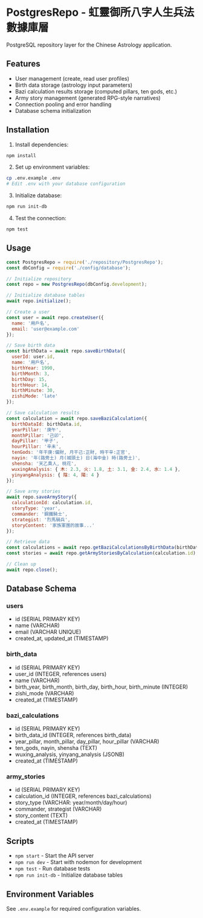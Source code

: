 # PostgresRepo - 虹靈御所八字人生兵法數據庫層

PostgreSQL repository layer for the Chinese Astrology application.

## Features

- User management (create, read user profiles)
- Birth data storage (astrology input parameters)
- Bazi calculation results storage (computed pillars, ten gods, etc.)
- Army story management (generated RPG-style narratives)
- Connection pooling and error handling
- Database schema initialization

## Installation

1. Install dependencies:
```bash
npm install
```

2. Set up environment variables:
```bash
cp .env.example .env
# Edit .env with your database configuration
```

3. Initialize database:
```bash
npm run init-db
```

4. Test the connection:
```bash
npm test
```

## Usage

```javascript
const PostgresRepo = require('./repository/PostgresRepo');
const dbConfig = require('./config/database');

// Initialize repository
const repo = new PostgresRepo(dbConfig.development);

// Initialize database tables
await repo.initialize();

// Create a user
const user = await repo.createUser({
  name: '用戶名',
  email: 'user@example.com'
});

// Save birth data
const birthData = await repo.saveBirthData({
  userId: user.id,
  name: '用戶名',
  birthYear: 1990,
  birthMonth: 3,
  birthDay: 15,
  birthHour: 14,
  birthMinute: 30,
  zishiMode: 'late'
});

// Save calculation results
const calculation = await repo.saveBaziCalculation({
  birthDataId: birthData.id,
  yearPillar: '庚午',
  monthPillar: '己卯',
  dayPillar: '甲子',
  hourPillar: '辛未',
  tenGods: '年干庚:偏財, 月干己:正財, 時干辛:正官',
  nayin: '年(路旁土) 月(城頭土) 日(海中金) 時(路旁土)',
  shensha: '天乙貴人, 桃花',
  wuxingAnalysis: { 木: 2.3, 火: 1.8, 土: 3.1, 金: 2.4, 水: 1.4 },
  yinyangAnalysis: { 陰: 4, 陽: 4 }
});

// Save army stories
await repo.saveArmyStory({
  calculationId: calculation.id,
  storyType: 'year',
  commander: '鋼鐵騎士',
  strategist: '烈馬騎兵',
  storyContent: '家族軍團的故事...'
});

// Retrieve data
const calculations = await repo.getBaziCalculationsByBirthData(birthData.id);
const stories = await repo.getArmyStoriesByCalculation(calculation.id);

// Clean up
await repo.close();
```

## Database Schema

### users
- id (SERIAL PRIMARY KEY)
- name (VARCHAR)
- email (VARCHAR UNIQUE)
- created_at, updated_at (TIMESTAMP)

### birth_data
- id (SERIAL PRIMARY KEY)
- user_id (INTEGER, references users)
- name (VARCHAR)
- birth_year, birth_month, birth_day, birth_hour, birth_minute (INTEGER)
- zishi_mode (VARCHAR)
- created_at (TIMESTAMP)

### bazi_calculations
- id (SERIAL PRIMARY KEY)
- birth_data_id (INTEGER, references birth_data)
- year_pillar, month_pillar, day_pillar, hour_pillar (VARCHAR)
- ten_gods, nayin, shensha (TEXT)
- wuxing_analysis, yinyang_analysis (JSONB)
- created_at (TIMESTAMP)

### army_stories
- id (SERIAL PRIMARY KEY)
- calculation_id (INTEGER, references bazi_calculations)
- story_type (VARCHAR: year/month/day/hour)
- commander, strategist (VARCHAR)
- story_content (TEXT)
- created_at (TIMESTAMP)

## Scripts

- `npm start` - Start the API server
- `npm run dev` - Start with nodemon for development
- `npm test` - Run database tests
- `npm run init-db` - Initialize database tables

## Environment Variables

See `.env.example` for required configuration variables.